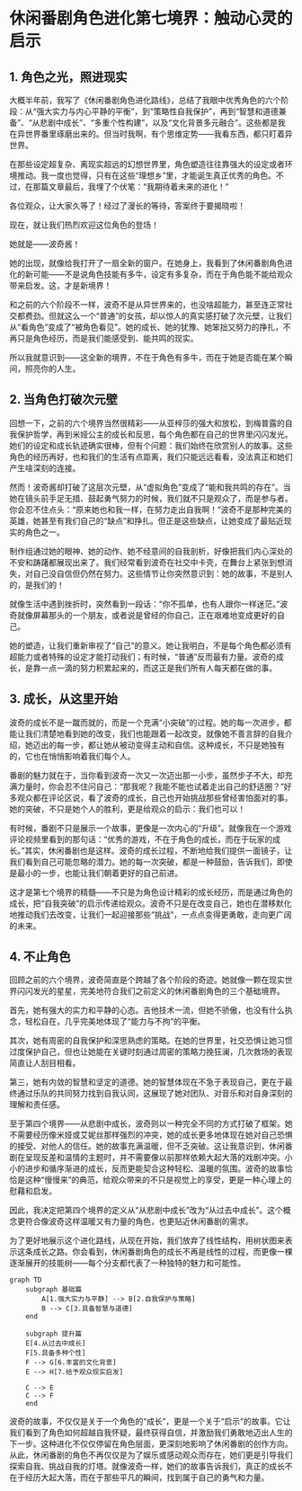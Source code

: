 # 休闲番剧角色进化第七境界：触动心灵的启示

## 1. 角色之光，照进现实

大概半年前，我写了《休闲番剧角色进化路线》，总结了我眼中优秀角色的六个阶段：从“强大实力与内心平静的平衡”，到“策略性自我保护”，再到“智慧和道德兼备”、“从悲剧中成长”、“多重个性构建”，以及“文化背景多元融合”。这些都是我在异世界番里琢磨出来的。但当时我啊，有个思维定势——我看东西，都只盯着异世界。

在那些设定超复杂、离现实超远的幻想世界里，角色塑造往往靠强大的设定或者环境推动。我一度也觉得，只有在这些“理想乡”里，才能诞生真正优秀的角色。不过，在那篇文章最后，我埋了个伏笔：“我期待着未来的进化！”

各位观众，让大家久等了！经过了漫长的等待，答案终于要揭晓啦！

现在，就让我们热烈欢迎这位角色的登场！

她就是——波奇酱！

她的出现，就像给我打开了一扇全新的窗户。在她身上，我看到了休闲番剧角色进化的新可能——不是说角色技能有多牛，设定有多复杂，而在于角色能不能给观众带来启发。这，才是新境界！

和之前的六个阶段不一样，波奇不是从异世界来的，也没啥超能力，甚至连正常社交都费劲。但就这么一个“普通”的女孩，却以惊人的真实感打破了次元壁，让我们从“看角色”变成了“被角色看见”。她的成长、她的犹豫、她笨拙又努力的挣扎，不再只是角色经历，而是我们能感受到、能共鸣的现实。

所以我就意识到——这全新的境界，不在于角色有多牛，而在于她是否能在某个瞬间，照亮你的人生。

## 2. 当角色打破次元壁

回想一下，之前的六个境界当然很精彩——从亚梓莎的强大和放松，到梅普露的自我保护哲学，再到米娅公主的成长和反思，每个角色都在自己的世界里闪闪发光。她们的设定和成长轨迹确实很棒，但有个问题：我们始终在欣赏别人的故事。这些角色的经历再好，也和我们的生活有点距离，我们只能远远看看，没法真正和她们产生啥深刻的连接。

然而！波奇酱却打破了这层次元壁，从“虚拟角色”变成了“能和我共鸣的存在”。当她在镜头前手足无措、鼓起勇气努力的时候，我们就不只是观众了，而是参与者。你会忍不住点头：“原来她也和我一样，在努力走出自我啊！”波奇不是那种完美的英雄，她甚至有我们自己的“缺点”和挣扎。但正是这些缺点，让她变成了最贴近现实的角色之一。

制作组通过她的眼神、她的动作、她不经意间的自我剖析，好像把我们内心深处的不安和踌躇都展现出来了。我们经常看到波奇在社交中卡壳，在舞台上紧张到想消失，对自己没自信但仍然在努力。这些情节让你突然意识到：她的故事，不是别人的，是我们的！

就像生活中遇到挫折时，突然看到一段话：“你不孤单，也有人跟你一样迷茫。”波奇就像屏幕那头的一个朋友，或者说是曾经的你自己，正在艰难地变成更好的自己。

她的塑造，让我们重新审视了“自己”的意义。她让我明白，不是每个角色都必须有超能力或者特殊的设定才能打动我们；有时候，“普通”反而最有力量。波奇的成长，是靠一点一滴的努力积累起来的，而这正是我们所有人每天都在做的事。

## 3. 成长，从这里开始

波奇的成长不是一蹴而就的，而是一个充满“小突破”的过程。她的每一次进步，都能让我们清楚地看到她的改变，我们也能跟着一起改变。就像她不善言辞的自我介绍，她迈出的每一步，都让她从被动变得主动和自信。这种成长，不只是她独有的，它也在悄悄影响着我们每个人。

番剧的魅力就在于，当你看到波奇一次又一次迈出那一小步，虽然步子不大，却充满力量时，你会忍不住问自己：“那我呢？我能不能也试着走出自己的舒适圈？”好多观众都在评论区说，看了波奇的成长，自己也开始挑战那些曾经害怕面对的事。她的突破，不只是她个人的胜利，更是给观众的启示：我们也可以！

有时候，番剧不只是展示一个故事，更像是一次内心的“升级”。就像我在一个游戏评论视频里看到的那句话：“优秀的游戏，不在于角色的成长，而在于玩家的成长。”其实，休闲番剧也是这样。波奇的成长过程，不断地给我们提供一面镜子，让我们看到自己可能忽略的潜力。她的每一次突破，都是一种鼓励，告诉我们，即使是最小的一步，也能让我们朝着更好的自己前进。

这才是第七个境界的精髓——不只是为角色设计精彩的成长经历，而是通过角色的成长，把“自我突破”的启示传递给观众。波奇不只是在改变自己，她也在潜移默化地推动我们去改变，让我们一起迎接那些“挑战”，一点点变得更勇敢，走向更广阔的未来。

## 4. 不止角色

回顾之前的六个境界，波奇简直是个跨越了各个阶段的奇迹。她就像一颗在现实世界闪闪发光的星星，完美地符合我们之前定义的休闲番剧角色的三个基础境界。

首先，她有强大的实力和平静的心态。吉他技术一流，但她不骄傲，也没有什么执念，轻松自在，几乎完美地体现了“能力与不拘”的平衡。

其次，她有周密的自我保护和深思熟虑的策略。在她的世界里，社交恐惧让她习惯过度保护自己，但也让她能在关键时刻通过周密的策略力挽狂澜，几次救场的表现简直让人刮目相看。

第三，她有内敛的智慧和坚定的道德。她的智慧体现在不急于表现自己，更在于最终通过乐队的共同努力找到自我认同，这展现了她对团队、对音乐和对自身深刻的理解和责任感。

至于第四个境界——从悲剧中成长，波奇则以一种完全不同的方式打破了框架。她不需要经历像米娅或艾妮丝那样强烈的冲突，她的成长更多地体现在她对自己恐惧的接受、对他人的信任。她的故事充满温暖，但不乏突破。这让我意识到，休闲番剧在呈现反差和温情的主题时，并不需要像以前那样依赖大起大落的戏剧冲突。小小的进步和循序渐进的成长，反而更能契合这种轻松、温暖的氛围。波奇的故事恰恰是这种“慢慢来”的典范，给观众带来的不只是视觉上的享受，更是一种心理上的慰藉和启发。

因此，我决定把第四个境界的定义从“从悲剧中成长”改为“从过去中成长”。这个概念更符合像波奇这样温暖又有力量的角色，也更贴近休闲番剧的需求。

为了更好地展示这个进化路线，从现在开始，我们放弃了线性结构，用树状图来表示这条成长之路。你会看到，休闲番剧角色的成长不再是线性的过程，而更像一棵逐渐展开的技能树——每个分支都代表了一种独特的魅力和可能性。

```mermaid
graph TD
    subgraph 基础篇
        A[1.强大实力与平静] --> B[2.自我保护与策略]
        B --> C[3.具备智慧与道德]
    end

    subgraph 提升篇
    E[4.从过去中成长]
    F[5.具备多种个性]
    F --> G[6.丰富的文化背景]
    E --> H[7.给予观众现实启发]

    C --> E
    C --> F
    end
```

波奇的故事，不仅仅是关于一个角色的“成长”，更是一个关于“启示”的故事。它让我们看到了角色如何超越自我怀疑，最终获得自信，并激励我们勇敢地迈出人生的下一步。这种进化不仅仅停留在角色层面，更深刻地影响了休闲番剧的创作方向。从此，休闲番剧的角色不再仅仅是为了娱乐或感动观众而存在，她们更是引导我们探索自我、挑战自我的灯塔。就像波奇一样，她们的故事告诉我们，真正的成长不在于经历大起大落，而在于那些平凡的瞬间，找到属于自己的勇气和力量。
